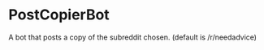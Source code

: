 PostCopierBot
=============
A bot that posts a copy of the subreddit chosen. (default is /r/needadvice)